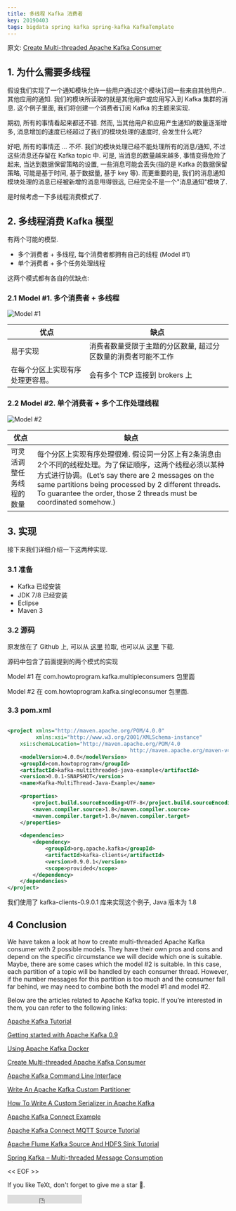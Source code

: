 ```yaml
---
title: 多线程 Kafka 消费者
key: 20190403
tags: bigdata spring kafka spring-kafka KafkaTemplate
---
```



原文: [Create Multi-threaded Apache Kafka Consumer](https://howtoprogram.xyz/2016/05/29/create-multi-threaded-apache-kafka-consumer/)


<!--more-->

## 1. 为什么需要多线程

假设我们实现了一个通知模块允许一些用户通过这个模块订阅一些来自其他用户..其他应用的通知. 我们的模块所读取的就是其他用户或应用写入到 Kafka 集群的消息. 这个例子里面, 我们将创建一个消费者订阅 Kafka 的主题来实现.

期初, 所有的事情看起来都还不错. 然而, 当其他用户和应用产生通知的数量逐渐增多, 消息增加的速度已经超过了我们的模块处理的速度时, 会发生什么呢?

好吧, 所有的事情还 ... 不坏. 我们的模块处理已经不能处理所有的消息/通知, 不过这些消息还存留在 Kafka topic 中.  可是, 当消息的数量越来越多, 事情变得危险了起来, 当达到数据保留策略的设置, 一些消息可能会丢失(指的是 Kafka 的数据保留策略, 可能是基于时间, 基于数据量, 基于 key 等). 而更重要的是, 我们的消息通知模块处理的消息已经被新增的消息甩得很远, 已经完全不是一个"消息通知"模块了.

是时候考虑一下多线程消费模式了.


## 2. 多线程消费 Kafka 模型

有两个可能的模型.

- 多个消费者 + 多线程, 每个消费者都拥有自己的线程 (Model #1)
- 单个消费者 + 多个任务处理线程

这两个模式都有各自的优缺点:

### 2.1 Model #1. 多个消费者 + 多线程

![Model #1](https://howtoprogram.xyz/wp-content/uploads/2016/05/Model1.png)


| 优点 | 缺点| 
| ---- | ---- |
| 易于实现 | 消费者数量受限于主题的分区数量, 超过分区数量的消费者可能不工作 |
| 在每个分区上实现有序处理更容易。 | 会有多个 TCP 连接到 brokers 上|

### 2.2 Model #2. 单个消费者 + 多个工作处理线程


![Model #2](https://howtoprogram.xyz/wp-content/uploads/2016/05/model2.png)


| 优点 | 缺点| 
| ---- | ---- |
| 可灵活调整任务线程的数量 | 每个分区上实现有序处理很难. 假设同一分区上有2条消息由2个不同的线程处理。为了保证顺序，这两个线程必须以某种方式进行协调。(Let’s say there are 2 messages on the same partitions being processed by 2 different threads. To guarantee the order, those 2 threads must be coordinated somehow.)|



## 3. 实现

接下来我们详细介绍一下这两种实现.

### 3.1 准备

- Kafka 已经安装
- JDK 7/8 已经安装
- Eclipse 
- Maven 3

### 3.2 源码

原发放在了 Github 上, 可以从 [这里](https://github.com/howtoprogram/Kafka-MultiThread-Java-Example) 拉取, 也可以从 [这里](https://github.com/howtoprogram/Kafka-MultiThread-Java-Example/archive/master.zip) 下载.

源码中包含了前面提到的两个模式的实现

Model #1 在 com.howtoprogram.kafka.multipleconsumers 包里面

Model #2 在 com.howtoprogram.kafka.singleconsumer 包里面.

### 3.3 pom.xml

```xml

<project xmlns="http://maven.apache.org/POM/4.0.0" 
         xmlns:xsi="http://www.w3.org/2001/XMLSchema-instance"
    xsi:schemaLocation="http://maven.apache.org/POM/4.0
                                       http://maven.apache.org/maven-v4_0_0.xsd">
    <modelVersion>4.0.0</modelVersion>
    <groupId>com.howtoprogram</groupId>
    <artifactId>kafka-multithreaded-java-example</artifactId>
    <version>0.0.1-SNAPSHOT</version>
    <name>Kafka-MultiThread-Java-Example</name>
 
    <properties>
        <project.build.sourceEncoding>UTF-8</project.build.sourceEncoding>
        <maven.compiler.source>1.8</maven.compiler.source>
        <maven.compiler.target>1.8</maven.compiler.target>
    </properties>
 
    <dependencies>
        <dependency>
            <groupId>org.apache.kafka</groupId>
            <artifactId>kafka-clients</artifactId>
            <version>0.9.0.1</version>
            <scope>provided</scope>
        </dependency>
    </dependencies>
</project>
```


我们使用了 kafka-clients-0.9.0.1 库来实现这个例子, Java 版本为 1.8






## 4 Conclusion

We have taken a look at how to create multi-threaded Apache Kafka consumer with 2 possible models. They have their own pros and cons and depend on the specific circumstance we will decide which one is suitable. Maybe, there are some cases which the model #2 is suitable. In this case, each partition of a topic will be handled by each consumer thread. However, if the number messages for this partition is too much and the consumer fall far behind, we may need to combine both the model #1 and model #2.

Below are the articles related to Apache Kafka topic. If you’re interested in them, you can refer to the following links:

<p><a href="https://howtoprogram.xyz/big-data-technologies/apache-kafka-tutorial/" target="_blank">Apache Kafka Tutorial</a></p>
<p><a href="https://howtoprogram.xyz/2016/04/30/getting-started-apache-kafka-0-9/" target="_blank">Getting started with Apache Kafka 0.9</a></p>
<p><a href="https://howtoprogram.xyz/2016/07/21/using-apache-kafka-docker/" target="_blank">Using Apache Kafka Docker</a></p>
<p><a href="https://howtoprogram.xyz/2016/05/29/create-multi-threaded-apache-kafka-consumer/" target="_blank">Create Multi-threaded Apache Kafka Consumer</a></p>
<p><a href="https://howtoprogram.xyz/2016/07/08/apache-kafka-command-line-interface/">Apache Kafka Command Line Interface</a></p>
<p><a href="https://howtoprogram.xyz/2016/06/04/write-apache-kafka-custom-partitioner/" target="_blank">Write An Apache Kafka Custom Partitioner</a></p>
<p><a href="https://howtoprogram.xyz/2016/06/06/write-custom-serializer-apache-kafka/" target="_blank">How To Write A Custom Serializer in Apache Kafka</a></p>
<p><a href="https://howtoprogram.xyz/2016/07/10/apache-kafka-connect-example/" target="_blank">Apache Kafka Connect Example</a></p>
<p><a href="https://howtoprogram.xyz/2016/07/30/apache-kafka-connect-mqtt-source-tutorial/" target="_blank">Apache Kafka Connect MQTT Source Tutorial</a></p>
<p><a href="https://howtoprogram.xyz/2016/08/06/apache-flume-kafka-source-and-hdfs-sink/" target="_blank">Apache Flume Kafka Source And HDFS Sink Tutorial</a></p>
<p><a href="https://howtoprogram.xyz/2016/09/25/spring-kafka-multi-threaded-message-consumption/" target="_blank">Spring Kafka – Multi-threaded Message Consumption</a></p>




<< EOF >>

If you like TeXt, don't forget to give me a star :star2:.

<iframe src="https://ghbtns.com/github-btn.html?user=kitian616&repo=jekyll-TeXt-theme&type=star&count=true" frameborder="0" scrolling="0" width="170px" height="20px"></iframe>

